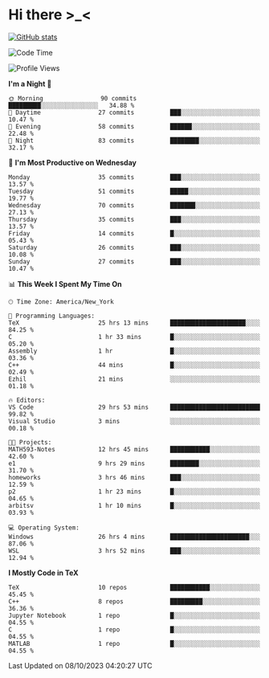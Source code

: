 # Hi there \>_<

[![GitHub stats](https://github-readme-stats.vercel.app/api?username=ARessegetesStery&show_icons=true&theme=transparent)](https://github.com/anuraghazra/github-readme-stats)

<!--START_SECTION:waka-->
![Code Time](http://img.shields.io/badge/Code%20Time-382%20hrs%2038%20mins-blue)

![Profile Views](http://img.shields.io/badge/Profile%20Views-1-blue)

**I'm a Night 🦉** 

```text
🌞 Morning                90 commits          █████████░░░░░░░░░░░░░░░░   34.88 % 
🌆 Daytime                27 commits          ███░░░░░░░░░░░░░░░░░░░░░░   10.47 % 
🌃 Evening                58 commits          ██████░░░░░░░░░░░░░░░░░░░   22.48 % 
🌙 Night                  83 commits          ████████░░░░░░░░░░░░░░░░░   32.17 % 
```
📅 **I'm Most Productive on Wednesday** 

```text
Monday                   35 commits          ███░░░░░░░░░░░░░░░░░░░░░░   13.57 % 
Tuesday                  51 commits          █████░░░░░░░░░░░░░░░░░░░░   19.77 % 
Wednesday                70 commits          ███████░░░░░░░░░░░░░░░░░░   27.13 % 
Thursday                 35 commits          ███░░░░░░░░░░░░░░░░░░░░░░   13.57 % 
Friday                   14 commits          █░░░░░░░░░░░░░░░░░░░░░░░░   05.43 % 
Saturday                 26 commits          ███░░░░░░░░░░░░░░░░░░░░░░   10.08 % 
Sunday                   27 commits          ███░░░░░░░░░░░░░░░░░░░░░░   10.47 % 
```


📊 **This Week I Spent My Time On** 

```text
🕑︎ Time Zone: America/New_York

💬 Programming Languages: 
TeX                      25 hrs 13 mins      █████████████████████░░░░   84.25 % 
C                        1 hr 33 mins        █░░░░░░░░░░░░░░░░░░░░░░░░   05.20 % 
Assembly                 1 hr                █░░░░░░░░░░░░░░░░░░░░░░░░   03.36 % 
C++                      44 mins             █░░░░░░░░░░░░░░░░░░░░░░░░   02.49 % 
Ezhil                    21 mins             ░░░░░░░░░░░░░░░░░░░░░░░░░   01.18 % 

🔥 Editors: 
VS Code                  29 hrs 53 mins      █████████████████████████   99.82 % 
Visual Studio            3 mins              ░░░░░░░░░░░░░░░░░░░░░░░░░   00.18 % 

🐱‍💻 Projects: 
MATH593-Notes            12 hrs 45 mins      ███████████░░░░░░░░░░░░░░   42.60 % 
e1                       9 hrs 29 mins       ████████░░░░░░░░░░░░░░░░░   31.70 % 
homeworks                3 hrs 46 mins       ███░░░░░░░░░░░░░░░░░░░░░░   12.59 % 
p2                       1 hr 23 mins        █░░░░░░░░░░░░░░░░░░░░░░░░   04.65 % 
arbitsv                  1 hr 10 mins        █░░░░░░░░░░░░░░░░░░░░░░░░   03.93 % 

💻 Operating System: 
Windows                  26 hrs 4 mins       ██████████████████████░░░   87.06 % 
WSL                      3 hrs 52 mins       ███░░░░░░░░░░░░░░░░░░░░░░   12.94 % 
```

**I Mostly Code in TeX** 

```text
TeX                      10 repos            ███████████░░░░░░░░░░░░░░   45.45 % 
C++                      8 repos             █████████░░░░░░░░░░░░░░░░   36.36 % 
Jupyter Notebook         1 repo              █░░░░░░░░░░░░░░░░░░░░░░░░   04.55 % 
C                        1 repo              █░░░░░░░░░░░░░░░░░░░░░░░░   04.55 % 
MATLAB                   1 repo              █░░░░░░░░░░░░░░░░░░░░░░░░   04.55 % 
```




 Last Updated on 08/10/2023 04:20:27 UTC
<!--END_SECTION:waka-->
